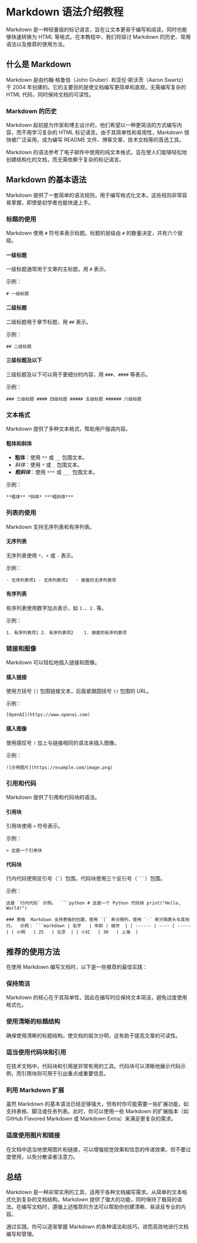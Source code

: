 	
# Markdown 语法介绍教程

Markdown 是一种轻量级的标记语言，旨在让文本更易于编写和阅读，同时也能够快速转换为 HTML 等格式。在本教程中，我们将探讨 Markdown 的历史、常用语法以及推荐的使用方法。

## 什么是 Markdown

Markdown 是由约翰·格鲁伯（John Gruber）和亚伦·斯沃茨（Aaron Swartz）于 2004 年创建的。它的主要目的是使文档编写更简单和直观，无需编写复杂的 HTML 代码，同时保持文档的可读性。

### Markdown 的历史

Markdown 起初是为作家和博主设计的，他们希望以一种更简洁的方式编写内容，而不用学习复杂的 HTML 标记语言。由于其简单性和易用性，Markdown 很快被广泛采用，成为编写 README 文件、博客文章、技术文档等的首选工具。

Markdown 的语法参考了电子邮件中使用的纯文本格式，旨在使人们能够轻松地创建结构化的文档，而无需依赖于复杂的标记语言。

## Markdown 的基本语法

Markdown 提供了一套简单的语法规则，用于编写格式化文本。这些规则非常容易掌握，即使是初学者也能快速上手。

### 标题的使用

Markdown 使用 `#` 符号来表示标题。标题的层级由 `#` 的数量决定，共有六个层级。

#### 一级标题

一级标题通常用于文章的主标题，用 `#` 表示。

示例：

`# 一级标题`

#### 二级标题

二级标题用于章节标题，用 `##` 表示。

示例：

`## 二级标题`

#### 三级标题及以下

三级标题及以下可以用于更细分的内容，用 `###`、`####` 等表示。

示例：

`### 三级标题 #### 四级标题 ##### 五级标题 ###### 六级标题`

### 文本格式

Markdown 提供了多种文本格式，帮助用户强调内容。

#### 粗体和斜体

- **粗体**：使用 `**` 或 `__` 包围文本。
- _斜体_：使用 `*` 或 `_` 包围文本。
- _**粗斜体**_：使用 `***` 或 `___` 包围文本。

示例：


`**粗体** *斜体* ***粗斜体***`

### 列表的使用

Markdown 支持无序列表和有序列表。

#### 无序列表

无序列表使用 `*`、`+` 或 `-` 表示。

示例：


`- 无序列表项1 - 无序列表项2   - 嵌套的无序列表项`

#### 有序列表

有序列表使用数字加点表示，如 `1.`、`2.` 等。

示例：



`1. 有序列表项1 2. 有序列表项2    1. 嵌套的有序列表项`

### 链接和图像

Markdown 可以轻松地插入链接和图像。

#### 插入链接

使用方括号 `[]` 包围链接文本，后面紧跟圆括号 `()` 包围的 URL。

示例：



`[OpenAI](https://www.openai.com)`

#### 插入图像

使用感叹号 `!` 加上与链接相同的语法来插入图像。

示例：



`![示例图片](https://example.com/image.png)`

### 引用和代码

Markdown 提供了引用和代码块的语法。

#### 引用块

引用块使用 `>` 符号表示。

示例：


`> 这是一个引用块`

#### 代码块

行内代码使用反引号（`` ` ``）包围，代码块使用三个反引号（` ``` `）包围。

示例：


``这是 `行内代码` 示例。  ```python # 这是一个 Python 代码块 print("Hello, World!")``


``### 表格  Markdown 支持表格的创建，使用 `|` 来分隔列，使用 `-` 来分隔表头与其他行。  示例： ```markdown | 名字   | 年龄 | 城市  | | ------ | ---- | ----- | | 小明   | 25   | 北京  | | 小红   | 30   | 上海  |``

## 推荐的使用方法

在使用 Markdown 编写文档时，以下是一些推荐的最佳实践：

### 保持简洁

Markdown 的核心在于其简单性，因此在编写时应保持文本简洁，避免过度使用格式化。

### 使用清晰的标题结构

确保使用清晰的标题结构，使文档的层次分明，这有助于提高文章的可读性。

### 适当使用代码块和引用

在技术文档中，代码块和引用是非常有用的工具。代码块可以清晰地展示代码示例，而引用块则可用于引出重点或重要信息。

### 利用 Markdown 扩展

虽然 Markdown 的基本语法已经足够强大，但有时你可能需要一些扩展功能，如支持表格、脚注或任务列表。此时，你可以使用一些 Markdown 的扩展版本（如 GitHub Flavored Markdown 或 Markdown Extra）来满足更复杂的需求。

### 适度使用图片和链接

在文档中适当地使用图片和链接，可以增强视觉效果和信息的传递效果。但不要过度使用，以免分散读者注意力。

## 总结

Markdown 是一种非常实用的工具，适用于各种文档编写需求。从简单的文本格式化到复杂的文档结构，Markdown 提供了强大的功能，同时保持了极简的语法。在编写文档时，遵循上述推荐的方法可以帮助你创建清晰、易读且专业的内容。

通过实践，你可以逐渐掌握 Markdown 的各种语法和技巧，进而高效地进行文档编写和管理。
